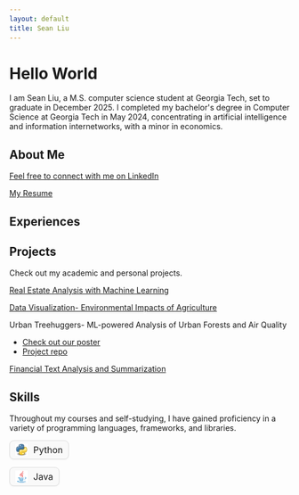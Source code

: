 ```yaml
---
layout: default
title: Sean Liu
---
```


# Hello World
I am Sean Liu, a M.S. computer science student at Georgia Tech, set to graduate in December 2025. I completed my bachelor's degree in Computer Science at Georgia Tech in May 2024, concentrating in artificial intelligence and information internetworks, with a minor in economics.

## About Me
[Feel free to connect with me on LinkedIn](https://www.linkedin.com/in/sliu750)

[My Resume](Sean_Liu_Resume_F25.pdf)

## Experiences

## Projects
Check out my academic and personal projects.

[Real Estate Analysis with Machine Learning](https://github.com/sliu750/ML4641-Team-Project)

[Data Visualization- Environmental Impacts of Agriculture](https://syoon029.github.io/6730-Data-Vis-Team-Project.github.io/)

Urban Treehuggers- ML-powered Analysis of Urban Forests and Air Quality
- [Check out our poster](team004poster.pdf)  
- [Project repo](https://github.com/sliu750/CSE-6242-Team-Project)

[Financial Text Analysis and Summarization](https://fintech-assignment.streamlit.app/)

## Skills
Throughout my courses and self-studying, I have gained proficiency in a variety of programming languages, frameworks, and libraries.

<div class="skills-grid">
  <div class="skill">
    <img src="assets/icons/python.png" alt="Python" />
    <span>Python</span>
  </div>
</div>

<div class="skills-grid">
  <div class="skill">
    <img src="assets/icons/java.svg" alt="Java" />
    <span>Java</span>
  </div>
</div>

<style>
.skills-grid {
  display: flex;
  flex-wrap: wrap;
  gap: 20px;
  margin-top: 1em;
}

.skill {
  display: flex;
  align-items: center;
  gap: 10px;
  padding: 5px 10px;
  border: 1px solid #ddd;
  border-radius: 8px;
  background-color: #f9f9f9;
  font-size: 1rem;
  box-shadow: 0 1px 3px rgba(0,0,0,0.05);
}

.skill img {
  width: 22px; 
  height: 22px;
  object-fit: contain;
}
</style>
